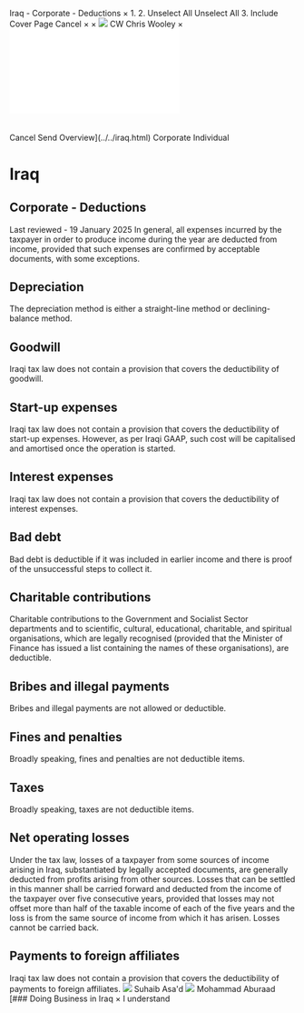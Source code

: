 Iraq - Corporate - Deductions
×
1.
2.
Unselect All
Unselect All
3.
Include Cover Page
Cancel
×
×
![](../../-/media/world-wide-tax-summaries/attachments/global---chris-wooley.ashx%3Frev=ac5e5f3223b34096b1afc2a6009c7320&revision=ac5e5f32-23b3-4096-b1af-c2a6009c7320&hash=859B7ADC84DC2CBEC9760E9E6EE7DE6D0A8BFCDF)
CW
Chris Wooley
×
![](deductions.html)
######
Cancel
Send
Overview](../../iraq.html)
Corporate
Individual
# Iraq
## Corporate - Deductions
Last reviewed - 19 January 2025
In general, all expenses incurred by the taxpayer in order to produce income during the year are deducted from income, provided that such expenses are confirmed by acceptable documents, with some exceptions.
## Depreciation
The depreciation method is either a straight-line method or declining-balance method.
## Goodwill
Iraqi tax law does not contain a provision that covers the deductibility of goodwill.
## Start-up expenses
Iraqi tax law does not contain a provision that covers the deductibility of start-up expenses. However, as per Iraqi GAAP, such cost will be capitalised and amortised once the operation is started.
## Interest expenses
Iraqi tax law does not contain a provision that covers the deductibility of interest expenses.
## Bad debt
Bad debt is deductible if it was included in earlier income and there is proof of the unsuccessful steps to collect it.
## Charitable contributions
Charitable contributions to the Government and Socialist Sector departments and to scientific, cultural, educational, charitable, and spiritual organisations, which are legally recognised (provided that the Minister of Finance has issued a list containing the names of these organisations), are deductible.
## Bribes and illegal payments
Bribes and illegal payments are not allowed or deductible.
## Fines and penalties
Broadly speaking, fines and penalties are not deductible items.
## Taxes
Broadly speaking, taxes are not deductible items.
## Net operating losses
Under the tax law, losses of a taxpayer from some sources of income arising in Iraq, substantiated by legally accepted documents, are generally deducted from profits arising from other sources.
Losses that can be settled in this manner shall be carried forward and deducted from the income of the taxpayer over five consecutive years, provided that losses may not offset more than half of the taxable income of each of the five years and the loss is from the same source of income from which it has arisen.
Losses cannot be carried back.
## Payments to foreign affiliates
Iraqi tax law does not contain a provision that covers the deductibility of payments to foreign affiliates.
![](../../-/media/world-wide-tax-summaries/iraqsuhaib-asad2-78-copy-2jpg20231204014734859.ashx%3Frev=c6cadd9d18ff49be976f60cbded65ce7&revision=c6cadd9d-18ff-49be-976f-60cbded65ce7&hash=DFA1048C12ED1B26915256496BEA4E7FEB26835A)
Suhaib Asa'd
![](../../-/media/world-wide-tax-summaries/iraqmohammad-aburaadmohammad-aburaadjpg20220509072037896.ashx%3Frev=a209394c33204d9bac36bce94a8ac84a&revision=a209394c-3320-4d9b-ac36-bce94a8ac84a&hash=E1F5B55013999ED7E0E929D8EF5EDA9D7DD238CC)
Mohammad Aburaad
[### Doing Business in Iraq
×
I understand